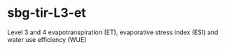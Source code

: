 # sbg-tir-L3-et
Level 3 and 4 evapotranspiration (ET), evaporative stress index (ESI) and water use efficiency (WUE)
